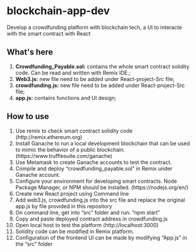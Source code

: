 # blockchain-app-dev
Develop a crowdfunding platform with blockchain tech, a UI to interacte with the smart contract with React
## What's here
<ol>
<li> <b> Crowdfunding_Payable.sol:</b> contains the whole smart contract solidity code. Can be read and written with Remix
IDE.;
<li> <b> Web3.js:</b> new file need to be added under React-project-Src file; 
<li> <b> crowdfunding.js:</b> new file need to be added under React-project-Src file;
<li> <b> app.js:</b> contains functions and UI design;
</ol>

## How to use 
<ol>
<li>Use remix to check smart contract solidity code (http://remix.ethereum.org)
<li>Install Ganache to run a local development blockchain that can be used to mimic the behavior of a public blockchain. (https://www.trufflesuite.com/ganache)
<li>Use Metamask to create Ganache accounts to test the contract.
<li>Compile and deploy “crowdfunding_payable.sol” in Remix under Ganache account.
<li>Configure your environment for developing smart contracts. Node Package Manager, or NPM should be installed. (https://nodejs.org/en/)
<li>Create new React project using Command line
<li>Add web3.js, crowdfunding.js into the src file and replace the original app.js by file provided in this repository
<li>On command line, get into “src” folder and run: “npm start”
<li>Copy and paste deployed contract address in crowdfunding.js
<li>Open local host to test the platform (http://localhost:3000)
<li>Solidity code can be modified in Remix platform.
<li>Configuration of the frontend UI can be made by modifying “App.js” in the “src” folder
<ol>
